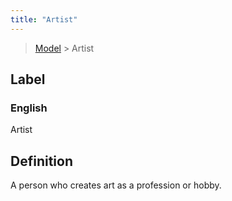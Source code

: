```yaml
---
title: "Artist"
---
```


> [Model](../../) > Artist

## Label

### English
Artist


## Definition
A person who creates art as a profession or hobby. 


    
